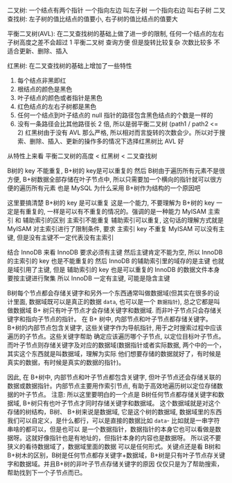二叉树: 一个结点有两个指针 一个指向左边 叫左子树 一个指向右边 叫右子树
二叉查找树: 左子树的值比结点的值要小, 右子树的值比结点的值要大

平衡二叉树(AVL): 在二叉查找树的基础上做了进一步的限制, 任何一个结点的左右子树高度之差不会超过 1
平衡二叉树 查询方便 但是旋转比较复杂 次数比较多  不适合更新、删除、插入


红黑树: 在二叉查找树的基础上增加了一些特性
1. 每个结点非黑即红
2. 根结点的颜色是黑色
3. 叶子结点的颜色或者指针是黑色
4. 红色结点的左右子树都是黑色
5. 任何一个结点到叶子结点的 null 指针的路径包含黑色结点的个数是一样的
6. 没有一条路径会比其他路径长 2 倍, 所以是弱平衡二叉树 (path1 / path2 <= 2)
红黑树由于没有 AVL 那么严格, 所以相对而言旋转的次数会少。所以对于搜索、删除、插入、更新的操作多的情况下选择红黑树比 AVL 好

从特性上来看 平衡二叉树的高度 < 红黑树 < 二叉查找树


B树的 key 不能重复, B+树的 key是可以重复的
然后 B树由于遍历所有元素不是很方便, B+树数据全部存储在叶子节点中, 所以只需要加一个横向的指针就可以很方便的遍历所有元素
也是 MySQL 为什么采用 B+树作为结构的一个原因吧

这里要搞清楚 B+树的 key 是可以重复 这是一个能力, 不要理解为 B+树的 key 一定是有重复的, 一样是可以有不重复的情况的。强调的是一种能力
MyISAM 主索引 和 辅助索引的区别 主索引不能重复 辅助索引可以重复, 这句话的理解方式就是 MyISAM 对主索引进行了限制条件, 要求 主索引 key 不重复
MyISAM 可以没有主键, 但是没有主键不一定代表没有主索引

结合 InnoDB 来看 InnoDB 要求必须有主键 然后主键肯定不能为空, 所以 InnoDB 的主索引的 key 也是不能重复的
然后 InnoDB 的辅助索引里的域存的是主键 也就是域引用了主键, 但是 辅助索引的 key 也是可以重复的
InnoDB 的数据文件本身要按主键进行聚集 所以 InnoDB 一定有主键, 可能是隐含主键


B树每个节点都会存储关键字和另外一个东西通常叫做数据域(但其实在很多的设计里面, 数据域既可以是真正的数据 `data`, 也可以是一个 `数据指针`), 总之它都是叫做数据域
B+ 树只有叶子节点才会存储关键字和数据域. 而非叶子节点只会存储关键字和指向子节点的指针。
在 B+ 树中, 内部节点和叶子节点都存储关键字。B+树的内部节点包含关键字, 这些关键字作为导航指针, 用于之时搜索过程中应该遍历的子节点。这些关键字帮助
确定应该遍历哪个子节点, 以定位目标叶子节点。而叶子节点则存储关键字及对应的数据域(数据指针或者实际数据, 两个中的一个，其实这个东西就是叫数据域，理解为实际
他们想要存储的数据就好了，有时候是真实的数据，有时候是真实的数据的指针)。

因此, 在 B+树中, 内部节点和叶子节点都包含关键字, 但叶子节点还会存储关联的数据或数据指针。内部节点主要用作索引节点, 有助于高效地遍历树以定位存储数据的叶子节点。
注意: 所以这里要明白的一个点是 B树任何节点都存储关键字和数据域, B+树只有也叶子节点才同时存储关键字和数据域。 这个数据域就是对这个存储的树结构，B树、
B+树来说是数据域, 它是这个树的数据域, 数据域里的东西我们可以自定义，是什么都行，可以是直接的数据比如 `data`- 比如就是一串字符串啥的都可以，但是也可以
是一个数据指针，数据指针的本身它也可以看做是数据呀。这就好像指针也是有地址的，但指针本身的内容也是数据呀。 所以说不要狭义的看待数据域了，数据域里面的数据
可以是任何形式。关键点还是看 B树和B+树木的区别，B树是任何节点都存关键字+数据域，B+树是只有叶子节点存关键字和数据域。并且B+树的非叶子节点存储关键字的原因
仅仅只是为了帮助搜索，帮助找到下一个子节点而已。
